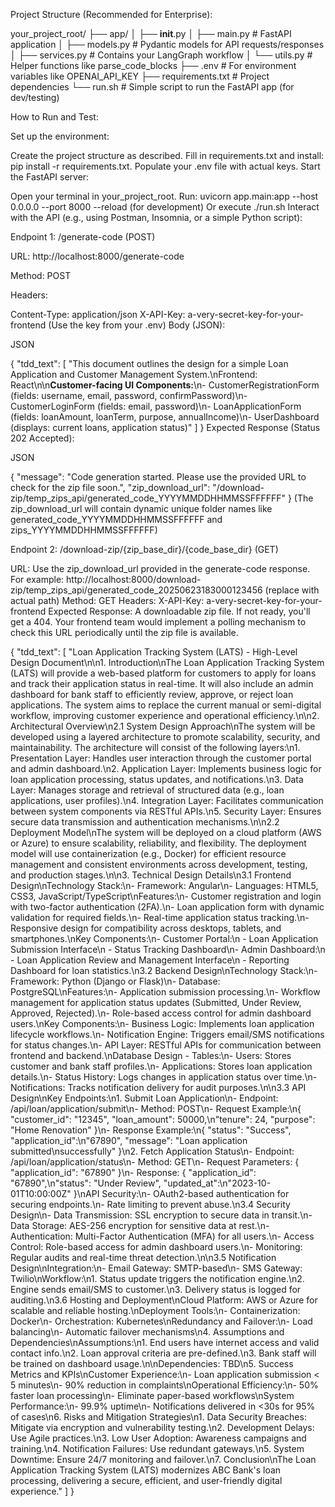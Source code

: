 Project Structure (Recommended for Enterprise):

your_project_root/
├── app/
│   ├── __init__.py
│   ├── main.py             # FastAPI application
│   ├── models.py           # Pydantic models for API requests/responses
│   ├── services.py         # Contains your LangGraph workflow
│   └── utils.py            # Helper functions like parse_code_blocks
├── .env                    # For environment variables like OPENAI_API_KEY
├── requirements.txt        # Project dependencies
└── run.sh                  # Simple script to run the FastAPI app (for dev/testing)

How to Run and Test:

Set up the environment:

Create the project structure as described.
Fill in requirements.txt and install: pip install -r requirements.txt.
Populate your .env file with actual keys.
Start the FastAPI server:

Open your terminal in your_project_root.
Run: uvicorn app.main:app --host 0.0.0.0 --port 8000 --reload (for development)
Or execute ./run.sh
Interact with the API (e.g., using Postman, Insomnia, or a simple Python script):

Endpoint 1: /generate-code (POST)

URL: http://localhost:8000/generate-code

Method: POST

Headers:

Content-Type: application/json
X-API-Key: a-very-secret-key-for-your-frontend (Use the key from your .env)
Body (JSON):

JSON

{
    "tdd_text": [
        "This document outlines the design for a simple Loan Application and Customer Management System.\nFrontend: React\n\n**Customer-facing UI Components:**\n- CustomerRegistrationForm (fields: username, email, password, confirmPassword)\n- CustomerLoginForm (fields: email, password)\n- LoanApplicationForm (fields: loanAmount, loanTerm, purpose, annualIncome)\n- UserDashboard (displays: current loans, application status)"
    ]
}
Expected Response (Status 202 Accepted):

JSON

{
    "message": "Code generation started. Please use the provided URL to check for the zip file soon.",
    "zip_download_url": "/download-zip/temp_zips_api/generated_code_YYYYMMDDHHMMSSFFFFFF"
}
(The zip_download_url will contain dynamic unique folder names like generated_code_YYYYMMDDHHMMSSFFFFFF and zips_YYYYMMDDHHMMSSFFFFFF)

Endpoint 2: /download-zip/{zip_base_dir}/{code_base_dir} (GET)

URL: Use the zip_download_url provided in the generate-code response. For example: http://localhost:8000/download-zip/temp_zips_api/generated_code_20250623183000123456 (replace with actual path)
Method: GET
Headers:
X-API-Key: a-very-secret-key-for-your-frontend
Expected Response: A downloadable zip file. If not ready, you'll get a 404. Your frontend team would implement a polling mechanism to check this URL periodically until the zip file is available.


{
  "tdd_text": [
    "Loan Application Tracking System (LATS) - High-Level Design Document\n\n1. Introduction\nThe Loan Application Tracking System (LATS) will provide a web-based platform for customers to apply for loans and track their application status in real-time. It will also include an admin dashboard for bank staff to efficiently review, approve, or reject loan applications. The system aims to replace the current manual or semi-digital workflow, improving customer experience and operational efficiency.\n\n2. Architectural Overview\n2.1 System Design Approach\nThe system will be developed using a layered architecture to promote scalability, security, and maintainability. The architecture will consist of the following layers:\n1. Presentation Layer: Handles user interaction through the customer portal and admin dashboard.\n2. Application Layer: Implements business logic for loan application processing, status updates, and notifications.\n3. Data Layer: Manages storage and retrieval of structured data (e.g., loan applications, user profiles).\n4. Integration Layer: Facilitates communication between system components via RESTful APIs.\n5. Security Layer: Ensures secure data transmission and authentication mechanisms.\n\n2.2 Deployment Model\nThe system will be deployed on a cloud platform (AWS or Azure) to ensure scalability, reliability, and flexibility. The deployment model will use containerization (e.g., Docker) for efficient resource management and consistent environments across development, testing, and production stages.\n\n3. Technical Design Details\n3.1 Frontend Design\nTechnology Stack:\n- Framework: Angular\n- Languages: HTML5, CSS3, JavaScript/TypeScript\nFeatures:\n- Customer registration and login with two-factor authentication (2FA).\n- Loan application form with dynamic validation for required fields.\n- Real-time application status tracking.\n- Responsive design for compatibility across desktops, tablets, and smartphones.\nKey Components:\n- Customer Portal:\n  - Loan Application Submission Interface\n  - Status Tracking Dashboard\n- Admin Dashboard:\n  - Loan Application Review and Management Interface\n  - Reporting Dashboard for loan statistics.\n3.2 Backend Design\nTechnology Stack:\n- Framework: Python (Django or Flask)\n- Database: PostgreSQL\nFeatures:\n- Application submission processing.\n- Workflow management for application status updates (Submitted, Under Review, Approved, Rejected).\n- Role-based access control for admin dashboard users.\nKey Components:\n- Business Logic: Implements loan application lifecycle workflows.\n- Notification Engine: Triggers email/SMS notifications for status changes.\n- API Layer: RESTful APIs for communication between frontend and backend.\nDatabase Design - Tables:\n- Users: Stores customer and bank staff profiles.\n- Applications: Stores loan application details.\n- Status History: Logs changes in application status over time.\n- Notifications: Tracks notification delivery for audit purposes.\n\n3.3 API Design\nKey Endpoints:\n1. Submit Loan Application\n- Endpoint: /api/loan/application/submit\n- Method: POST\n- Request Example:\n{ \"customer_id\": \"12345\", \"loan_amount\": 50000,\n\"tenure\": 24, \"purpose\": \"Home Renovation\" }\n- Response Example:\n{ \"status\": \"Success\", \"application_id\":\n\"67890\", \"message\": \"Loan application submitted\nsuccessfully\" }\n2. Fetch Application Status\n- Endpoint: /api/loan/application/status\n- Method: GET\n- Request Parameters: { \"application_id\": \"67890\" }\n- Response: { \"application_id\": \"67890\",\n\"status\": \"Under Review\", \"updated_at\":\n\"2023-10-01T10:00:00Z\" }\nAPI Security:\n- OAuth2-based authentication for securing endpoints.\n- Rate limiting to prevent abuse.\n3.4 Security Design\n- Data Transmission: SSL encryption to secure data in transit.\n- Data Storage: AES-256 encryption for sensitive data at rest.\n- Authentication: Multi-Factor Authentication (MFA) for all users.\n- Access Control: Role-based access for admin dashboard users.\n- Monitoring: Regular audits and real-time threat detection.\n\n3.5 Notification Design\nIntegration:\n- Email Gateway: SMTP-based\n- SMS Gateway: Twilio\nWorkflow:\n1. Status update triggers the notification engine.\n2. Engine sends email/SMS to customer.\n3. Delivery status is logged for auditing.\n3.6 Hosting and Deployment\nCloud Platform: AWS or Azure for scalable and reliable hosting.\nDeployment Tools:\n- Containerization: Docker\n- Orchestration: Kubernetes\nRedundancy and Failover:\n- Load balancing\n- Automatic failover mechanisms\n4. Assumptions and Dependencies\nAssumptions:\n1. End users have internet access and valid contact info.\n2. Loan approval criteria are pre-defined.\n3. Bank staff will be trained on dashboard usage.\n\nDependencies: TBD\n5. Success Metrics and KPIs\nCustomer Experience:\n- Loan application submission < 5 minutes\n- 90% reduction in complaints\nOperational Efficiency:\n- 50% faster loan processing\n- Eliminate paper-based workflows\nSystem Performance:\n- 99.9% uptime\n- Notifications delivered in <30s for 95% of cases\n6. Risks and Mitigation Strategies\n1. Data Security Breaches: Mitigate via encryption and vulnerability testing.\n2. Development Delays: Use Agile practices.\n3. Low User Adoption: Awareness campaigns and training.\n4. Notification Failures: Use redundant gateways.\n5. System Downtime: Ensure 24/7 monitoring and failover.\n7. Conclusion\nThe Loan Application Tracking System (LATS) modernizes ABC Bank's loan processing, delivering a secure, efficient, and user-friendly digital experience."
  ]
}